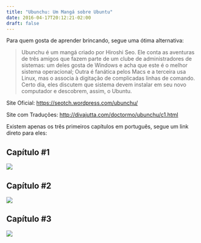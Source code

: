```yaml
---
title: "Ubunchu: Um Mangá sobre Ubuntu"
date: 2016-04-17T20:12:21-02:00
draft: false
---
```


Para quem gosta de aprender brincando, segue uma ótima alternativa:

> Ubunchu é um mangá criado por Hiroshi Seo. Ele conta as aventuras de três amigos que fazem parte de um clube de administradores de sistemas: um deles gosta de Windows e acha que este é o melhor sistema operacional; Outra é fanática pelos Macs e a terceira usa Linux, mas o associa à digitação de complicadas linhas de comando. Certo dia, eles discutem que sistema devem instalar em seu novo computador e descobrem, assim, o Ubuntu.


Site Oficial: https://seotch.wordpress.com/ubunchu/

Site com Traduções: http://divajutta.com/doctormo/ubunchu/c1.html

Existem apenas os três primeiros capítulos em português, segue um link direto para eles:

## Capítulo #1
<a href="http://static.daguerre.com.br/Ubunchu_01_ptbr.pdf"><img src="http://static.daguerre.com.br/ubunchu01_01.jpg"></a>

## Capítulo #2
<a href="http://static.daguerre.com.br/Ubunchu_02_ptbr.pdf"><img src="http://static.daguerre.com.br/ubunchu02_01.jpg"></a>

## Capítulo #3
<a href="http://static.daguerre.com.br/Ubunchu_03_ptbr.pdf"><img src="http://static.daguerre.com.br/ubunchu03_01.jpg"></a>
